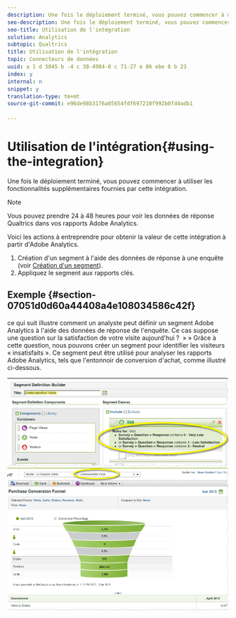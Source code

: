 ```yaml
---
description: Une fois le déploiement terminé, vous pouvez commencer à utiliser les fonctionnalités supplémentaires fournies par cette intégration.
seo-description: Une fois le déploiement terminé, vous pouvez commencer à utiliser les fonctionnalités supplémentaires fournies par cette intégration.
seo-title: Utilisation de l'intégration
solution: Analytics
subtopic: Qualtrics
title: Utilisation de l'intégration
topic: Connecteurs de données
uuid: a 1 d 5045 b -4 c 38-4984-8 c 71-27 e 86 ebe 8 b 23
index: y
internal: n
snippet: y
translation-type: tm+mt
source-git-commit: e96de98b3176a05654fdf697210f992b0fd4adb1

---
```



# Utilisation de l'intégration{#using-the-integration}

Une fois le déploiement terminé, vous pouvez commencer à utiliser les fonctionnalités supplémentaires fournies par cette intégration.

>[!NOTE]
>
>Vous pouvez prendre 24 à 48 heures pour voir les données de réponse Qualtrics dans vos rapports Adobe Analytics.

Voici les actions à entreprendre pour obtenir la valeur de cette intégration à partir d'Adobe Analytics.

1. Création d'un segment à l'aide des données de réponse à une enquête (voir [Création d'un segment](http://microsite.omniture.com/t2/help/en_US/sc/user/index.html?f=t_segment.html)).
1. Appliquez le segment aux rapports clés.

## Exemple {#section-07051d0d60a44408a4e108034586c42f}

ce qui suit illustre comment un analyste peut définir un segment Adobe Analytics à l'aide des données de réponse de l'enquête. Ce cas suppose une question sur la satisfaction de votre visite aujourd'hui ?  » » Grâce à cette question, nous pouvons créer un segment pour identifier les visiteurs « insatisfaits ». Ce segment peut être utilisé pour analyser les rapports Adobe Analytics, tels que l'entonnoir de conversion d'achat, comme illustré ci-dessous.

![](assets/using-1.png) ![](assets/using-2.png)

